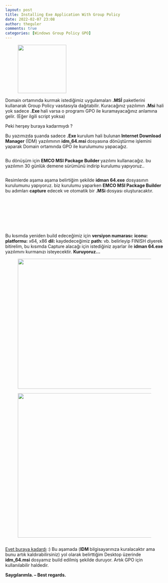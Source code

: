```yaml
---
layout: post
title: Installing Exe Application With Group Policy
date: 2022-02-07 23:08
author: theguler
comments: true
categories: [Windows Group Policy GPO]
---
```

<!-- wp:image {"id":1526,"width":154,"height":154,"sizeSlug":"large","linkDestination":"none"} -->
<figure class="wp-block-image size-large is-resized"><img src="https://farukguler.com/assets/post_images/exe.png?w=512" alt="" class="wp-image-1526" width="154" height="154" /></figure>
<!-- /wp:image -->

<!-- wp:paragraph -->
<p>Domain ortamında kurmak istediğimiz uygulamaları&nbsp;<strong>.MSİ</strong>&nbsp;paketlerini kullanarak&nbsp;Group&nbsp;Policy&nbsp;vasıtasıyla dağıtabilir. Kuracağınız yazılımın <strong>.Msi</strong> hali yok sadece <strong>.Exe </strong>hali varsa o programı GPO ile kuramayacağınız anlamına gelir. (Eğer ilgili script yoksa)</p>
<!-- /wp:paragraph -->

<!-- wp:paragraph -->
<p>Peki herşey buraya kadarmıydı ?</p>
<!-- /wp:paragraph -->

<!-- wp:paragraph -->
<p>Bu yazımızda şuanda sadece  <strong>.Exe </strong> kurulum hali bulunan<strong> Internet Download Manager</strong> (İDM) yazılımının <strong>idm_64.msi </strong>dosyasına dönüştürme işlemini yaparak Domain ortamında GPO ile kurulumunu yapacağız.</p>
<!-- /wp:paragraph -->

<!-- wp:image -->
<figure class="wp-block-image"><img src="https://www.internetdownloadmanager.com/register/IDMlib/images/idman_logos.png" alt="" /></figure>
<!-- /wp:image -->

<!-- wp:paragraph -->
<p>Bu dönüşüm için <strong>EMCO MSI Package Builder </strong>yazılımı kullanacağız. bu yazılımın 30 günlük demene sürümünü indirip kurulumu yapıyoruz.. </p>
<!-- /wp:paragraph -->

<!-- wp:image {"id":1792,"sizeSlug":"large","linkDestination":"none"} -->
<figure class="wp-block-image size-large"><img src="https://farukguler.com/assets/post_images/v1.png?w=1024" alt="" class="wp-image-1792" /></figure>
<!-- /wp:image -->

<!-- wp:paragraph -->
<p>Resimlerde aşama aşama belirtiğim şekilde <strong>idman 64.exe</strong> dosyasının kurulumunu yapıyoruz. biz kurulumu yaparken <strong>EMCO MSI Package Builder </strong>bu adımları <strong>capture</strong> edecek ve otomatik bir <strong>.MSi </strong>dosyası oluşturacaktır.</p>
<!-- /wp:paragraph -->

<!-- wp:image {"id":1794,"sizeSlug":"large","linkDestination":"none"} -->
<figure class="wp-block-image size-large"><img src="https://farukguler.com/assets/post_images/v2-1.png?w=1024" alt="" class="wp-image-1794" /></figure>
<!-- /wp:image -->

<!-- wp:image {"id":1795,"sizeSlug":"large","linkDestination":"none"} -->
<figure class="wp-block-image size-large"><img src="https://farukguler.com/assets/post_images/v3.png?w=1024" alt="" class="wp-image-1795" /></figure>
<!-- /wp:image -->

<!-- wp:image {"id":1796,"sizeSlug":"large","linkDestination":"none"} -->
<figure class="wp-block-image size-large"><img src="https://farukguler.com/assets/post_images/v4.png?w=1024" alt="" class="wp-image-1796" /></figure>
<!-- /wp:image -->

<!-- wp:image {"id":1798,"sizeSlug":"large","linkDestination":"none"} -->
<figure class="wp-block-image size-large"><img src="https://farukguler.com/assets/post_images/v5.png?w=1024" alt="" class="wp-image-1798" /></figure>
<!-- /wp:image -->

<!-- wp:image {"id":1799,"sizeSlug":"large","linkDestination":"none"} -->
<figure class="wp-block-image size-large"><img src="https://farukguler.com/assets/post_images/v6.png?w=1024" alt="" class="wp-image-1799" /></figure>
<!-- /wp:image -->

<!-- wp:image {"id":1800,"sizeSlug":"large","linkDestination":"none"} -->
<figure class="wp-block-image size-large"><img src="https://farukguler.com/assets/post_images/v7.png?w=1024" alt="" class="wp-image-1800" /></figure>
<!-- /wp:image -->

<!-- wp:image {"id":1802,"sizeSlug":"large","linkDestination":"none"} -->
<figure class="wp-block-image size-large"><img src="https://farukguler.com/assets/post_images/v8.png?w=1024" alt="" class="wp-image-1802" /></figure>
<!-- /wp:image -->

<!-- wp:image {"id":1804,"sizeSlug":"large","linkDestination":"none"} -->
<figure class="wp-block-image size-large"><img src="https://farukguler.com/assets/post_images/v10.png?w=1024" alt="" class="wp-image-1804" /></figure>
<!-- /wp:image -->

<!-- wp:paragraph -->
<p>Bu kısımda yeniden build edeceğimiz için <strong>versiyon numarası:</strong> <strong>iconu:</strong> <strong>platformu:</strong> x64, x86 <strong>dil: </strong> kaydedeceğimiz <strong>path:</strong> vb. belirleyip FINISH diyerek bitirelim, bu kısımda Capture alacağı için istediğiniz ayarlar ile <strong>idman 64.exe</strong> yazılımını kurmanızı isteyecektir. <strong>Kuruyoruz...</strong></p>
<!-- /wp:paragraph -->

<!-- wp:image {"id":1806,"width":549,"height":414,"sizeSlug":"large","linkDestination":"none"} -->
<figure class="wp-block-image size-large is-resized"><img src="https://farukguler.com/assets/post_images/v11.png?w=1024" alt="" class="wp-image-1806" width="549" height="414" /></figure>
<!-- /wp:image -->

<!-- wp:image {"id":1807,"width":617,"height":460,"sizeSlug":"large","linkDestination":"none"} -->
<figure class="wp-block-image size-large is-resized"><img src="https://farukguler.com/assets/post_images/v12.png?w=1024" alt="" class="wp-image-1807" width="617" height="460" /></figure>
<!-- /wp:image -->

<!-- wp:image {"id":1808,"sizeSlug":"large","linkDestination":"none"} -->
<figure class="wp-block-image size-large"><img src="https://farukguler.com/assets/post_images/v13.png?w=1024" alt="" class="wp-image-1808" /></figure>
<!-- /wp:image -->

<!-- wp:paragraph -->
<p><span style="text-decoration:underline">Evet buraya kadardı</span> :) Bu aşamada (<strong>IDM </strong>bilgisayarınıza kuralacaktır ama bunu artık kaldırabilirsiniz) yol olarak belirttiğim Desktop üzerinde <strong>idm_64.msi </strong>dosyamız build edilmiş şekilde duruyor. Artık GPO için kullanılabilir haldedir.</p>
<!-- /wp:paragraph -->

<!-- wp:paragraph -->
<p><strong>Saygılarımla. – Best regards.</strong></p>
<!-- /wp:paragraph -->

